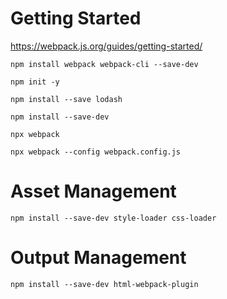 # Getting Started

https://webpack.js.org/guides/getting-started/

```
npm install webpack webpack-cli --save-dev
```

```
npm init -y
```

```
npm install --save lodash
```

```
npm install --save-dev
```

```
npx webpack
```

```
npx webpack --config webpack.config.js
```

# Asset Management

```
npm install --save-dev style-loader css-loader
```

# Output Management

```
npm install --save-dev html-webpack-plugin
```

```

```

```

```
